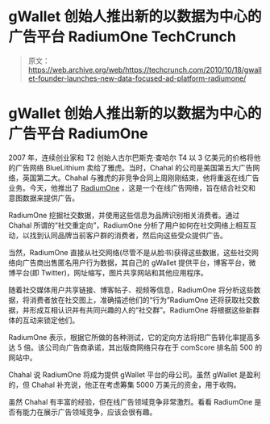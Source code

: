 # gWallet 创始人推出新的以数据为中心的广告平台 RadiumOne TechCrunch

> 原文：<https://web.archive.org/web/https://techcrunch.com/2010/10/18/gwallet-founder-launches-new-data-focused-ad-platform-radiumone/>

# gWallet 创始人推出新的以数据为中心的广告平台 RadiumOne

2007 年，连续创业家和 T2 创始人古尔巴斯克·查哈尔 T4 以 3 亿美元的价格将他的广告网络 BlueLithium 卖给了雅虎。当时，Chahal 的公司是美国第五大广告网络，英国第二大。Chahal 与雅虎的非竞争合同上周刚刚结束，他将重返在线广告业务。今天，他推出了 [RadiumOne](https://web.archive.org/web/20221007232304/http://radiumone.com/) ，这是一个在线广告网络，旨在结合社交和意图数据来提供广告。

RadiumOne 挖掘社交数据，并使用这些信息为品牌识别相关消费者。通过 Chahal 所谓的“社交重定向”，RadiumOne 分析了用户如何在社交网络上相互互动，以找到认同品牌当前客户群的消费者，然后向这些受众提供广告。

当然，RadiumOne 直接从社交网络(尽管不是从脸书)获得这些数据，这些社交网络向广告商出售匿名用户行为数据，其自己的 gWallet 提供平台，博客平台，微博平台(即 Twitter)，网址缩写，图片共享网站和其他应用程序。

随着社交媒体用户共享链接、博客帖子、视频等信息，RadiumOne 将分析这些数据，将消费者放在社交图上，准确描述他们的“行为”RadiumOne 还将获取社交数据，并形成互相认识并有共同兴趣的人的“社交群”。RadiumOne 将根据这些新群体的互动来锁定他们。

RadiumOne 表示，根据它所做的各种测试，它的定向方法将把广告转化率提高多达 5 倍。该公司向广告商承诺，其出版商网络只存在于 comScore 排名前 500 的网站中。

Chahal 说 RadiumOne 将成为提供 gWallet 平台的母公司。虽然 gWallet 是盈利的，但 Chahal 补充说，他正在考虑筹集 5000 万美元的资金，用于收购。

虽然 Chahal 有丰富的经验，但在线广告领域竞争非常激烈。看看 RadiumOne 是否有能力在展示广告领域竞争，应该会很有趣。